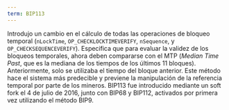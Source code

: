 ```yaml
---
term: BIP113
---
```


Introdujo un cambio en el cálculo de todas las operaciones de bloqueo temporal (`nLockTime`, `OP_CHECKLOCKTIMEVERIFY`, `nSequence`, y `OP_CHECKSEQUENCEVERIFY`). Especifica que para evaluar la validez de los bloqueos temporales, ahora deben compararse con el MTP (*Median Time Past*, que es la mediana de los tiempos de los últimos 11 bloques). Anteriormente, solo se utilizaba el tiempo del bloque anterior. Este método hace el sistema más predecible y previene la manipulación de la referencia temporal por parte de los mineros. BIP113 fue introducido mediante un soft fork el 4 de julio de 2016, junto con BIP68 y BIP112, activados por primera vez utilizando el método BIP9.